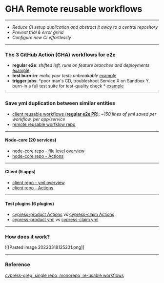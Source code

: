 
# GHA Remote reusable workflows
---

* *Reduce CI setup duplication and abstract it away to a central repository*
* *Prevent trial & error grind*
* *Configure new CI effortlessly*

---
### The 3 GitHub Action (GHA) workflows for e2e 
 * **regular e2e**:  *shifted left, runs on feature branches and deployments* [example](https://github.com/helloextend/node-core/actions/workflows/auth-e2e.yml)
 * **test burn-in**: *make your tests unbreakable* [example](https://github.com/helloextend/node-core/actions/workflows/auth-repeat-title.yml)
 * **trigger jobs**: *poor man's CD, troubleshoot Service X on Sandbox Y, burn-in a full test suite for test-quality check * [example](https://github.com/helloextend/node-core/actions/workflows/auth-trigger-e2e-suite.yml)

---
### Save yml duplication between similar entities
* [client reusable workflows (**regular e2e PR**)](https://github.com/helloextend/client/pull/3419): *~150 lines of yml saved per workflow, per app/service*
* [remote reusable worfklow repo](https://github.com/helloextend/gha-reusable-workflows)

---
#### Node-core (20 services)
* [node-core repo - file level overview](https://github.com/helloextend/node-core/tree/master/.github/workflows)
* [node-core repo - Actions](https://github.com/helloextend/node-core/actions/workflows/big-commerce-e2e.yml)

---
#### Client (5 apps)
* [client repo - yml overview](https://github.com/helloextend/client/tree/main/.github)
* [client repo - Actions](https://github.com/helloextend/client/actions/workflows/customers-e2e-deployment.yml) 

---
#### Test plugins (6 plugins)
* [cypress-product Actions](https://github.com/helloextend/cypress-product/actions) vs [cypress-claim Actions](https://github.com/helloextend/cypress-claim/actions)
* [cypress-product yml](https://github.com/helloextend/cypress-product/tree/main/.github/workflows) vs [cypress-claim yml](https://github.com/helloextend/cypress-claim/tree/main/.github/workflows)

---

### How does it work?
![[Pasted image 20220318125231.png]]

---
### Reference
[cypress-grep, single repo, monorepo, re-usable workflows](https://www.youtube.com/watch?v=m03ru99eBuc&t=926s)
